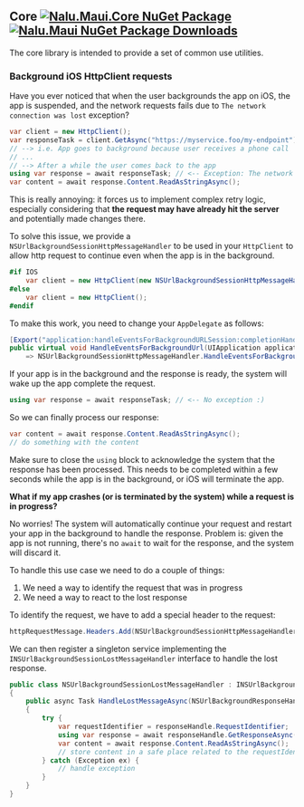## Core [![Nalu.Maui.Core NuGet Package](https://img.shields.io/nuget/v/Nalu.Maui.Core.svg)](https://www.nuget.org/packages/Nalu.Maui.Core/) [![Nalu.Maui NuGet Package Downloads](https://img.shields.io/nuget/dt/Nalu.Maui.Core)](https://www.nuget.org/packages/Nalu.Maui.Core/)

The core library is intended to provide a set of common use utilities.

### Background iOS HttpClient requests

Have you ever noticed that when the user backgrounds the app on iOS, the app is suspended, and the network requests fails due to `The network connection was lost` exception?

```csharp
var client = new HttpClient();
var responseTask = client.GetAsync("https://myservice.foo/my-endpoint");
// --> i.e. App goes to background because user receives a phone call
// ...
// --> After a while the user comes back to the app
using var response = await responseTask; // <-- Exception: The network connection was lost
var content = await response.Content.ReadAsStringAsync();
```

This is really annoying: it forces us to implement complex retry logic, especially considering that **the request may have already hit the server** and potentially made changes there.

To solve this issue, we provide a `NSUrlBackgroundSessionHttpMessageHandler` to be used in your `HttpClient` to allow http request to continue even when the app is in the background.

```csharp
#if IOS
    var client = new HttpClient(new NSUrlBackgroundSessionHttpMessageHandler());
#else
    var client = new HttpClient();
#endif
```

To make this work, you need to change your `AppDelegate` as follows:
```csharp
[Export("application:handleEventsForBackgroundURLSession:completionHandler:")]
public virtual void HandleEventsForBackgroundUrl(UIApplication application, string sessionIdentifier, Action completionHandler)
    => NSUrlBackgroundSessionHttpMessageHandler.HandleEventsForBackgroundUrl(application, sessionIdentifier, completionHandler);
```

If your app is in the background and the response is ready, the system will wake up the app complete the request.
```csharp
using var response = await responseTask; // <-- No exception :)
```

So we can finally process our response:
```csharp
var content = await response.Content.ReadAsStringAsync();
// do something with the content 
```

Make sure to close the `using` block to acknowledge the system that the response has been processed.
This needs to be completed within a few seconds while the app is in the background, or iOS will terminate the app.

**What if my app crashes (or is terminated by the system) while a request is in progress?**

No worries! The system will automatically continue your request and restart your app in the background to handle the response.
Problem is: given the app is not running, there's no `await` to wait for the response, and the system will discard it.

To handle this use case we need to do a couple of things:
1. We need a way to identify the request that was in progress
2. We need a way to react to the lost response

To identify the request, we have to add a special header to the request:
```csharp
httpRequestMessage.Headers.Add(NSUrlBackgroundSessionHttpMessageHandler.RequestIdentifierHeaderName, requestIdentifier);
```

We can then register a singleton service implementing the `INSUrlBackgroundSessionLostMessageHandler` interface to handle the lost response.

```csharp
public class NSUrlBackgroundSessionLostMessageHandler : INSUrlBackgroundSessionLostMessageHandler
{
    public async Task HandleLostMessageAsync(NSUrlBackgroundResponseHandle responseHandle)
    {
        try {
            var requestIdentifier = responseHandle.RequestIdentifier;
            using var response = await responseHandle.GetResponseAsync();
            var content = await response.Content.ReadAsStringAsync();
            // store content in a safe place related to the requestIdentifier
        } catch (Exception ex) {
            // handle exception
        }
    }
}
```
